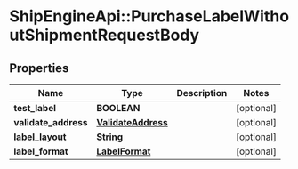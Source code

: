 # ShipEngineApi::PurchaseLabelWithoutShipmentRequestBody

## Properties
Name | Type | Description | Notes
------------ | ------------- | ------------- | -------------
**test_label** | **BOOLEAN** |  | [optional] 
**validate_address** | [**ValidateAddress**](ValidateAddress.md) |  | [optional] 
**label_layout** | **String** |  | [optional] 
**label_format** | [**LabelFormat**](LabelFormat.md) |  | [optional] 


